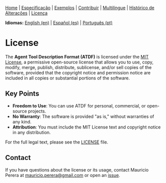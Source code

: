 [Home](index.md) | [Especificação](specification.md) | [Exemplos](examples.md) | [Contribuir](contributing.md) | [Multilíngue](multilingual.md) | [Histórico de Alterações](changelog.md) | [Licença](license.md)

**Idiomas:** [English (en)](../en/license.md) | [Español (es)](../es/license.md) | [Português (pt)](license.md)

# License

The **Agent Tool Description Format (ATDF)** is licensed under the [MIT License](../../LICENSE), a permissive open-source license that allows you to use, copy, modify, merge, publish, distribute, sublicense, and/or sell copies of the software, provided that the copyright notice and permission notice are included in all copies or substantial portions of the software.

## Key Points
- **Freedom to Use**: You can use ATDF for personal, commercial, or open-source projects.
- **No Warranty**: The software is provided "as is," without warranties of any kind.
- **Attribution**: You must include the MIT License text and copyright notice in any distribution.

For the full legal text, please see the [LICENSE](../../LICENSE) file.

## Contact
If you have questions about the license or its usage, contact Mauricio Perera at [mauricio.perera@gmail.com](mailto:mauricio.perera@gmail.com) or open an [issue](https://github.com/MauricioPerera/agent-tool-description-format/issues).
